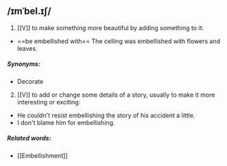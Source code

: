 ## /ɪmˈbel.ɪʃ/  
1. [[V]]
to make something more beautiful by adding something to it:

- ==be embellished with==
The celling was embellished with flowers and leaves.

##### Synonyms:
- Decorate

2. [[V]]
to add or change some details of a story, usually to make it more interesting or exciting:

- He couldn't resist embellishing the story of his accident a little.
- I don't blame him for embellishing.


##### Related words:
- [[Embellishment]]